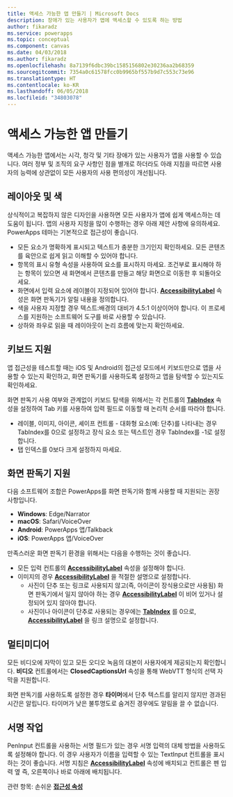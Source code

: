 ```yaml
---
title: 액세스 가능한 앱 만들기 | Microsoft Docs
description: 장애가 있는 사용자가 앱에 액세스할 수 있도록 하는 방법
author: fikaradz
ms.service: powerapps
ms.topic: conceptual
ms.component: canvas
ms.date: 04/03/2018
ms.author: fikaradz
ms.openlocfilehash: 8a7139f6dbc39bc1585156802e30236aa2b68359
ms.sourcegitcommit: 7354a0c61578fcc0b9965bf557b9d7c553c73e96
ms.translationtype: HT
ms.contentlocale: ko-KR
ms.lasthandoff: 06/05/2018
ms.locfileid: "34803078"
---
```

# <a name="create-accessible-apps"></a>액세스 가능한 앱 만들기
액세스 가능한 앱에서는 시각, 청각 및 기타 장애가 있는 사용자가 앱을 사용할 수 있습니다.  여러 정부 및 조직의 요구 사항인 점을 별개로 하더라도 아래 지침을 따르면 사용자의 능력에 상관없이 모든 사용자의 사용 편의성이 개선됩니다.

## <a name="layout-and-color"></a>레이아웃 및 색
상식적이고 복잡하지 않은 디자인을 사용하면 모든 사용자가 앱에 쉽게 액세스하는 데 도움이 됩니다.  앱의 사용자 지정을 많이 수행하는 경우 아래 제안 사항에 유의하세요.  PowerApps 테마는 기본적으로 접근성이 좋습니다.
- 모든 요소가 명확하게 표시되고 텍스트가 충분한 크기인지 확인하세요.  모든 콘텐츠를 육안으로 쉽게 읽고 이해할 수 있어야 합니다.
- 항목의 표시 유형 속성을 사용하여 요소를 표시하지 마세요.  조건부로 표시해야 하는 항목이 있으면 새 화면에서 콘텐츠를 만들고 해당 화면으로 이동한 후 되돌아오세요.
- 화면에서 입력 요소에 레이블이 지정되어 있어야 합니다. **[AccessibilityLabel](controls/properties-accessibility.md)** 속성은 화면 판독기가 알릴 내용을 정의합니다.
- 색을 사용자 지정할 경우 텍스트:배경의 대비가 4.5:1 이상이어야 합니다.  이 프로세스를 지원하는 소프트웨어 도구를 바로 사용할 수 있습니다.
- 상하와 좌우로 읽을 때 레이아웃이 논리 흐름에 맞는지 확인하세요.


## <a name="keyboard-support"></a>키보드 지원
앱 접근성을 테스트할 때는 iOS 및 Android의 접근성 모드에서 키보드만으로 앱을 사용할 수 있는지 확인하고, 화면 판독기를 사용하도록 설정하고 앱을 탐색할 수 있는지도 확인하세요.

화면 판독기 사용 여부와 관계없이 키보드 탐색을 위해서는 각 컨트롤의 **[TabIndex](controls/properties-accessibility.md)** 속성을 설정하여 Tab 키를 사용하여 입력 필드로 이동할 때 논리적 순서를 따라야 합니다.
- 레이블, 이미지, 아이콘, 셰이프 컨트롤 - 대화형 요소(예: 단추)를 나타내는 경우 TabIndex를 0으로 설정하고 장식 요소 또는 텍스트인 경우 TabIndex를 -1로 설정합니다.
- 탭 인덱스를 0보다 크게 설정하지 마세요.

## <a name="screen-reader-support"></a>화면 판독기 지원
다음 소프트웨어 조합은 PowerApps를 화면 판독기와 함께 사용할 때 지원되는 권장 사항입니다.

- **Windows**: Edge/Narrator
- **macOS**: Safari/VoiceOver
- **Android**: PowerApps 앱/Talkback
- **iOS**: PowerApps 앱/VoiceOver

만족스러운 화면 판독기 환경을 위해서는 다음을 수행하는 것이 좋습니다.

- 모든 입력 컨트롤의 **[AccessibilityLabel](controls/properties-accessibility.md)** 속성을 설정해야 합니다.
- 이미지의 경우 **[AccessibilityLabel](controls/properties-accessibility.md)** 을 적절한 설명으로 설정합니다.
  - 사진이 단추 또는 링크로 사용되지 않고(즉, 아이콘이 장식용으로만 사용됨) 화면 판독기에서 일지 않아야 하는 경우 **[AccessibilityLabel](controls/properties-accessibility.md)** 이 비어 있거나 설정되어 있지 않아야 합니다.
  - 사진이나 아이콘이 단추로 사용되는 경우에는 **[TabIndex](controls/properties-accessibility.md)** 를 0으로, **[AccessibilityLabel](controls/properties-accessibility.md)** 을 링크 설명으로 설정합니다.


## <a name="multimedia"></a>멀티미디어
모든 비디오에 자막이 있고 모든 오디오 녹음의 대본이 사용자에게 제공되는지 확인합니다.  **비디오** 컨트롤에서는 **ClosedCaptionsUrl** 속성을 통해 WebVTT 형식의 선택 자막을 지원합니다.

화면 판독기를 사용하도록 설정한 경우 **타이머**에서 단추 텍스트를 알리지 않지만 경과된 시간은 알립니다.  타이머가 낮은 불투명도로 숨겨진 경우에도 알림을 끌 수 없습니다.

## <a name="working-with-signatures"></a>서명 작업
PenInput 컨트롤을 사용하는 서명 필드가 있는 경우 서명 입력의 대체 방법을 사용하도록 설정해야 합니다.  이 경우 사용자가 이름을 입력할 수 있는 TextInput 컨트롤을 표시하는 것이 좋습니다.  서명 지침은 **[AccessibilityLabel](controls/properties-accessibility.md)** 속성에 배치되고 컨트롤은 펜 입력 옆 즉, 오른쪽이나 바로 아래에 배치됩니다.



관련 항목: 손쉬운 **[접근성 속성](controls/properties-accessibility.md)**
